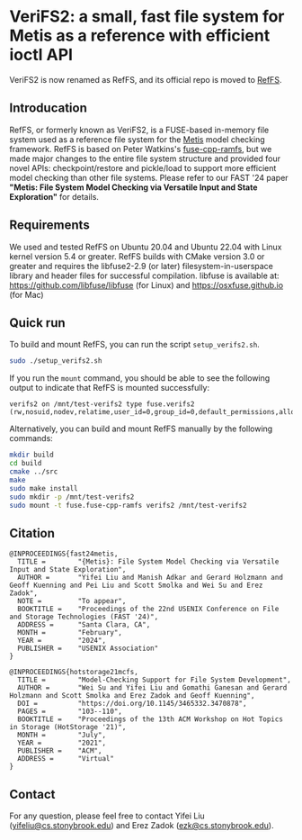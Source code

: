 # VeriFS2: a small, fast file system for Metis as a reference with efficient ioctl API

VeriFS2 is now renamed as RefFS, and its official repo is moved to [RefFS](https://github.com/sbu-fsl/RefFS).

## Introducation

RefFS, or formerly known as VeriFS2, is a FUSE-based in-memory file system used as 
a reference file system for the [Metis](https://github.com/sbu-fsl/nfs-validator) model 
checking framework.  RefFS is based on Peter Watkins's [fuse-cpp-ramfs](https://github.com/watkipet/fuse-cpp-ramfs),
but we made major changes to the entire file system structure and provided 
four novel APIs: checkpoint/restore and pickle/load to support more 
efficient model checking than other file systems.  Please refer to our 
FAST '24 paper **"Metis: File System Model Checking via Versatile Input and State Exploration"**
for details.

## Requirements

We used and tested RefFS on Ubuntu 20.04 and Ubuntu 22.04 with Linux kernel version 
5.4 or greater.  RefFS builds 
with CMake version 3.0 or greater and requires the libfuse2-2.9 (or later) filesystem-in-userspace 
library and header files for successful compilation. libfuse is available at: 
https://github.com/libfuse/libfuse (for Linux) and
https://osxfuse.github.io (for Mac)

## Quick run

To build and mount RefFS, you can run the script `setup_verifs2.sh`.

```bash 
sudo ./setup_verifs2.sh
```

If you run the `mount` command, you should be able to see the following 
output to indicate that RefFS is mounted successfully:

```
verifs2 on /mnt/test-verifs2 type fuse.verifs2 (rw,nosuid,nodev,relatime,user_id=0,group_id=0,default_permissions,allow_other)
```

Alternatively, you can build and mount RefFS manually by the following commands:

```bash
mkdir build
cd build
cmake ../src
make
sudo make install
sudo mkdir -p /mnt/test-verifs2
sudo mount -t fuse.fuse-cpp-ramfs verifs2 /mnt/test-verifs2
```

## Citation 

```
@INPROCEEDINGS{fast24metis,
  TITLE =        "{Metis}: File System Model Checking via Versatile Input and State Exploration",
  AUTHOR =       "Yifei Liu and Manish Adkar and Gerard Holzmann and Geoff Kuenning and Pei Liu and Scott Smolka and Wei Su and Erez Zadok",
  NOTE =         "To appear",
  BOOKTITLE =    "Proceedings of the 22nd USENIX Conference on File and Storage Technologies (FAST '24)",
  ADDRESS =      "Santa Clara, CA",
  MONTH =        "February",
  YEAR =         "2024",
  PUBLISHER =    "USENIX Association"
}
```

```
@INPROCEEDINGS{hotstorage21mcfs,
  TITLE =        "Model-Checking Support for File System Development",
  AUTHOR =       "Wei Su and Yifei Liu and Gomathi Ganesan and Gerard Holzmann and Scott Smolka and Erez Zadok and Geoff Kuenning",
  DOI =          "https://doi.org/10.1145/3465332.3470878",
  PAGES =        "103--110",
  BOOKTITLE =    "Proceedings of the 13th ACM Workshop on Hot Topics in Storage (HotStorage '21)",
  MONTH =        "July",
  YEAR =         "2021",
  PUBLISHER =    "ACM",
  ADDRESS =      "Virtual"
}
```

## Contact 
For any question, please feel free to contact Yifei Liu ([yifeliu@cs.stonybrook.edu](mailto:yifeliu@cs.stonybrook.edu))
and Erez Zadok ([ezk@cs.stonybrook.edu](mailto:ezk@cs.stonybrook.edu)).
